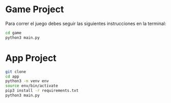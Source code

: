 # Game Project

Para correr el juego debes seguir las siguientes instrucciones en la terminal:

```sh
cd game
python3 main.py
```

# App Project

 ```sh
 git clone
 cd app
 python3 -m venv env
 source env/bin/activate
 pip3 install -r requirements.txt
 python3 main.py
 ```